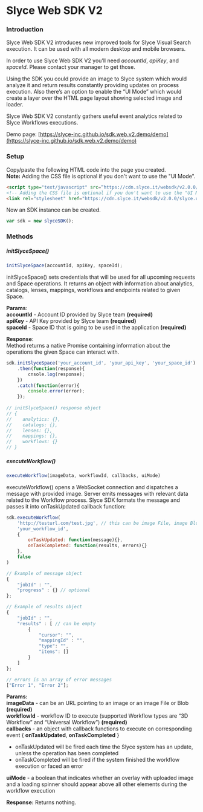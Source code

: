 # Slyce Web SDK V2

### Introduction

Slyce Web SDK V2 introduces new improved tools for Slyce Visual Search execution. It can be used with all modern desktop and mobile browsers. 

In order to use Slyce Web SDK V2 you’ll need *accountId*, *apiKey*, and *spaceId*. Please contact your manager to get those.

Using the SDK you could provide an image to Slyce system which would analyze it and return results constantly providing updates on process execution. Also there’s an option to enable the “UI Mode” which would create a layer over the HTML page layout showing selected image and loader. 

Slyce Web SDK V2 constantly gathers useful event analytics related to Slyce Workflows executions.

Demo page: [https://slyce-inc.github.io/sdk.web.v2.demo/demo](https://slyce-inc.github.io/sdk.web.v2.demo/demo)

### Setup

Copy/paste the following HTML code into the page you created.  
**Note:** Adding the CSS file is optional if you don't want to use the "UI Mode".

```html
<script type="text/javascript" src=“https://cdn.slyce.it/websdk/v2.0.0/slyce.sdk.gz.js"></script>
<!-- Adding the CSS file is optional if you don't want to use the "UI Mode" -->
<link rel="stylesheet" href="https://cdn.slyce.it/websdk/v2.0.0/slyce.ui.css">
```

Now an SDK instance can be created.

```javascript
var sdk = new slyceSDK();
```

### Methods

##### initSlyceSpace()

```javascript
initSlyceSpace(accountId, apiKey, spaceId);
```

initSlyceSpace() sets credentials that will be used for all upcoming requests and Space operations. It returns an object with information about analytics, catalogs, lenses, mappings, workflows and endpoints related to given Space.

**Params**:  
**accountId** - Account ID provided by Slyce team **(required)**  
**apiKey** - API Key provided by Slyce team **(required)**  
**spaceId** - Space ID that is going to be used in the application **(required)**  


**Response**:  
Method returns a native Promise containing information about the operations the given Space can interact with.

```javascript
sdk.initSlyceSpace('your_account_id', 'your_api_key', 'your_space_id')
    .then(function(response){
        cnsole.log(response);
    })
    .catch(function(error){
        console.error(error);
    });
    
// initSlyceSpace() response object
// {
//    analytics: {},
//    catalogs: {},
//    lenses: {},
//    mappings: {},
//    workflows: {}
// }
```

##### executeWorkflow()

```javascript
executeWorkflow(imageData, workflowId, callbacks, uiMode)
```

executeWorkflow() opens a WebSocket connection and dispatches a message with provided image. Server emits messages with relevant data related to the Workflow process. Slyce SDK formats the message and passes it into onTaskUpdated callback function:

```javascript
sdk.executeWorkflow(
    'http://testurl.com/test.jpg', // this can be image File, image Blob, image URL
    'your_workflow_id',
    {
        onTaskUpdated: function(message){}, 
        onTaskCompleted: function(results, errors){}
    },
    false
)

// Example of message object
{
    "jobId" : "",           
    "progress" : {} // optional        
};

// Example of results object
{
    "jobId" : "",
    "results" : [ // can be empty
        { 
            "cursor": "",
            "mappingId" : "",
            "type": "",
            "items": []
        }
    ]
};

// errors is an array of error messages
["Error 1", "Error 2"];
```

**Params:**  
**imageData** - can be an URL pointing to an image or an image File or Blob **(required)**  
**workflowId** - workflow ID to execute (supported Workflow types  are “3D Workflow” and “Universal Workflow”) **(required)**  
**callbacks** - an object with callback functions to execute on corresponding event { **onTaskUpdated**, **onTaskCompleted** }  

* onTaskUpdated will be fired each time the Slyce system has an update, unless the operation has been completed
* onTaskCompleted will be fired if the system finished the workflow execution or faced an error

**uiMode** - a boolean that indicates whether an overlay with uploaded image and a loading spinner should appear above all other elements during the workflow execution

**Response:**
Returns nothing.
